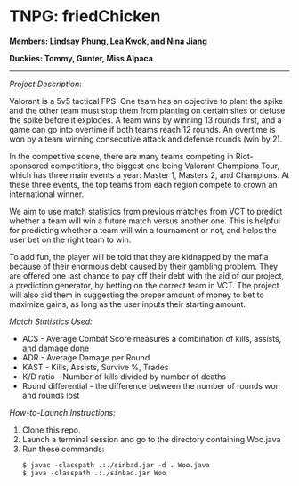 # TNPG: friedChicken

**Members: Lindsay Phung, Lea Kwok, and Nina Jiang**

**Duckies: Tommy, Gunter, Miss Alpaca**

---

*Project Description:*

Valorant is a 5v5 tactical FPS. One team has an objective to plant the spike and the other team must stop them from planting on certain sites or defuse the spike before it explodes. A team wins by winning 13 rounds first, and a game can go into overtime if both teams reach 12 rounds. An overtime is won by a team winning consecutive attack and defense rounds (win by 2).

In the competitive scene, there are many teams competing in Riot-sponsored competitions, the biggest one being Valorant Champions Tour, which has three main events a year: Master 1, Masters 2, and Champions. At these three events, the top teams from each region compete to crown an international winner.

We aim to use match statistics from previous matches from VCT to predict whether a team will win a future match versus another one. This is helpful for predicting whether a team will win a tournament or not, and helps the user bet on the right team to win.  

To add fun, the player will be told that they are kidnapped by the mafia because of their enormous debt caused by their gambling problem. They are offered one last chance to pay off their debt with the aid of our project, a prediction generator, by betting on the correct team in VCT. The project will also aid them in suggesting the proper amount of money to bet to maximize gains, as long as the user inputs their starting amount.

*Match Statistics Used:*
 * ACS - Average Combat Score measures a combination of kills, assists, and damage done
 * ADR - Average Damage per Round
 * KAST - Kills, Assists, Survive %, Trades
 * K/D ratio - Number of kills divided by number of deaths
 * Round differential - the difference between the number of rounds won and rounds lost

*How-to-Launch Instructions:*
1. Clone this repo.
2. Launch a terminal session and go to the directory containing Woo.java
3. Run these commands: 
   ```
   $ javac -classpath .:./sinbad.jar -d . Woo.java
   $ java -classpath .:./sinbad.jar Woo
   ```

